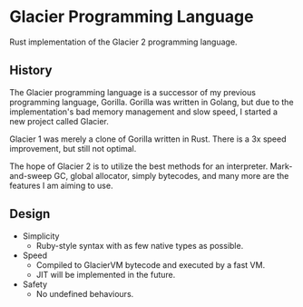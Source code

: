 # Glacier Programming Language

Rust implementation of the Glacier 2 programming language.

## History

The Glacier programming language is a successor of my previous programming language, Gorilla.
Gorilla was written in Golang, but due to the implementation's bad memory management and slow speed, I started a new
project called Glacier.

Glacier 1 was merely a clone of Gorilla written in Rust. There is a 3x speed improvement, but still not optimal.

The hope of Glacier 2 is to utilize the best methods for an interpreter. Mark-and-sweep GC, global allocator, simply
bytecodes, and many more are the features I am aiming to use.

## Design

- Simplicity
    - Ruby-style syntax with as few native types as possible.
- Speed
    - Compiled to GlacierVM bytecode and executed by a fast VM.
    - JIT will be implemented in the future.
- Safety
    - No undefined behaviours.
